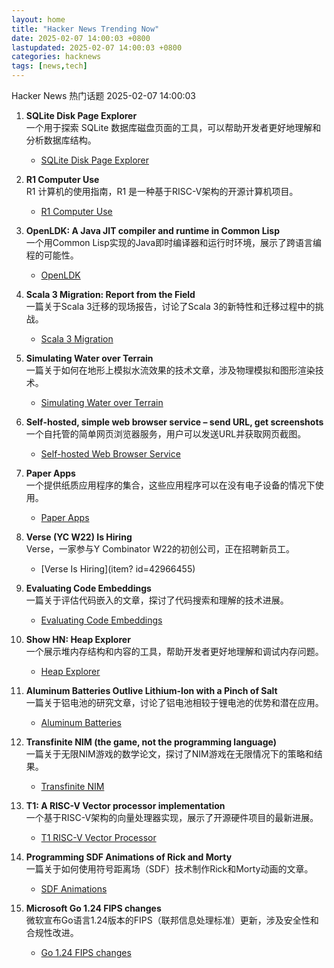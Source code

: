 ```yaml
---  
layout: home  
title: "Hacker News Trending Now"  
date: 2025-02-07 14:00:03 +0800  
lastupdated: 2025-02-07 14:00:03 +0800  
categories: hacknews  
tags: [news,tech]
---  
```

Hacker News 热门话题 2025-02-07 14:00:03
  
1. **SQLite Disk Page Explorer**  
   一个用于探索 SQLite 数据库磁盘页面的工具，可以帮助开发者更好地理解和分析数据库结构。  
   - [SQLite Disk Page Explorer](https://github.com/QuadrupleA/sqlite-page-explorer)
  
2. **R1 Computer Use**  
   R1 计算机的使用指南，R1 是一种基于RISC-V架构的开源计算机项目。  
   - [R1 Computer Use](https://github.com/agentsea/r1-computer-use)
  
3. **OpenLDK: A Java JIT compiler and runtime in Common Lisp**  
   一个用Common Lisp实现的Java即时编译器和运行时环境，展示了跨语言编程的可能性。  
   - [OpenLDK](https://github.com/atgreen/openldk)
  
4. **Scala 3 Migration: Report from the Field**  
   一篇关于Scala 3迁移的现场报告，讨论了Scala 3的新特性和迁移过程中的挑战。  
   - [Scala 3 Migration](https://blog.pierre-ricadat.com/scala-3-migration-report-from-the-field)
  
5. **Simulating Water over Terrain**  
   一篇关于如何在地形上模拟水流效果的技术文章，涉及物理模拟和图形渲染技术。  
   - [Simulating Water over Terrain](https://lisyarus.github.io/blog/posts/simulating-water-over-terrain.html)
  
6. **Self-hosted, simple web browser service – send URL, get screenshots**  
   一个自托管的简单网页浏览器服务，用户可以发送URL并获取网页截图。  
   - [Self-hosted Web Browser Service](https://github.com/US-Artificial-Intelligence/scraper)
  
7. **Paper Apps**  
   一个提供纸质应用程序的集合，这些应用程序可以在没有电子设备的情况下使用。  
   - [Paper Apps](https://gladdendesign.com/collections/paper-apps)
  
8. **Verse (YC W22) Is Hiring**  
   Verse，一家参与Y Combinator W22的初创公司，正在招聘新员工。  
   - [Verse Is Hiring](item?   id=42966455)
  
9. **Evaluating Code Embeddings**  
   一篇关于评估代码嵌入的文章，探讨了代码搜索和理解的技术进展。  
   - [Evaluating Code Embeddings](https://blog.voyageai.com/2024/12/04/code-retrieval-eval/)
  
10. **Show HN: Heap Explorer**  
    一个展示堆内存结构和内容的工具，帮助开发者更好地理解和调试内存问题。  
    - [Heap Explorer](https://github.com/heap-exploitation/heap-explorer)
  
11. **Aluminum Batteries Outlive Lithium-Ion with a Pinch of Salt**  
    一篇关于铝电池的研究文章，讨论了铝电池相较于锂电池的优势和潜在应用。  
    - [Aluminum Batteries](https://spectrum.ieee.org/aluminum-battery)
  
12. **Transfinite NIM (the game, not the programming language)**  
    一篇关于无限NIM游戏的数学论文，探讨了NIM游戏在无限情况下的策略和结果。  
    - [Transfinite NIM](https://jdh.hamkins.org/transfinite-nim/)
  
13. **T1: A RISC-V Vector processor implementation**  
    一个基于RISC-V架构的向量处理器实现，展示了开源硬件项目的最新进展。  
    - [T1 RISC-V Vector Processor](https://github.com/chipsalliance/t1)
  
14. **Programming SDF Animations of Rick and Morty**  
    一篇关于如何使用符号距离场（SDF）技术制作Rick和Morty动画的文章。  
    - [SDF Animations](https://danielchasehooper.com/posts/code-animated-rick/)
  
15. **Microsoft Go 1.24 FIPS changes**  
    微软宣布Go语言1.24版本的FIPS（联邦信息处理标准）更新，涉及安全性和合规性改进。  
    - [Go 1.24 FIPS changes](https://devblogs.microsoft.com/go/go-1-24-fips-update/)